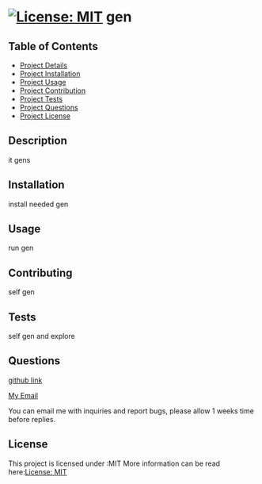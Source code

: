 # [![License: MIT](https://img.shields.io/badge/License-MIT-yellow.svg)](https://opensource.org/licenses/MIT) gen
 
## Table of Contents
- [Project Details](#Description)
- [Project Installation](#Installation)
- [Project Usage](#Usage)
- [Project Contribution](#Contribution)
- [Project Tests](#Tests)
- [Project Questions](#Questions)
- [Project License](#License)

## Description
it gens

## Installation
install needed gen

## Usage
run gen

## Contributing
self gen

## Tests 
self gen and explore

## Questions 
[github  link](https://github.com/teelsam)


[My Email]( sjkteel@gmail.com)


You can email me with inquiries and report bugs, please allow 1 weeks time before replies.
          
## License
This project is licensed under :MIT
More information can be read here:[License: MIT](https://opensource.org/licenses/MIT)
